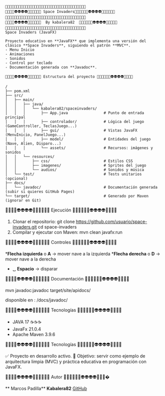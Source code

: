 ```
🚀🚀🚀🚀🚀🚀🚀🚀🚀🚀🚀🚀🚀🚀🚀🚀🚀🚀🚀🚀🚀🚀🚀🚀🚀🚀🚀🚀🚀🚀🚀🚀🚀🚀🚀🚀
🚀🚀🚀🚀👽👽👽👽👾👾👾👾👾👾 Space Invaders👾👾👾👾👾👾👽👽👽👽🚀🚀🚀🚀🚀🚀
🚀🚀🚀🚀🚀🚀🚀🚀🚀🚀🚀🚀🚀🚀🚀🚀🚀🚀🚀🚀🚀🚀🚀🚀🚀🚀🚀🚀🚀🚀🚀🚀🚀🚀🚀🚀
🚀🚀🚀🚀👽👽👽👽👾👾👾👾👾👾  By kabalera82  👾👾👾👾👾👾👽👽👽👽🚀🚀🚀🚀🚀
🚀🚀🚀🚀🚀🚀🚀🚀🚀🚀🚀🚀🚀🚀🚀🚀🚀🚀🚀🚀🚀🚀🚀🚀🚀🚀🚀🚀🚀🚀🚀🚀🚀🚀🚀🚀
Space Invaders (JavaFX)

Proyecto educativo en **JavaFX** que implementa una versión del clásico **Space Invaders**, siguiendo el patrón **MVC**.  
- Menu Inicio
- Animaciones
- Sonidos
- Control por teclado
- Documentación generada con **Javadoc**.

🚀🚀🚀🚀👽👽👽👽👾👾👾👾👾👾 Estructura del proyecto 👾👾👾👾👾👾👽👽👽👽🚀🚀🚀🚀 

/
├── pom.xml
├── src/
│   ├── main/
│   │   ├── java/
│   │   │   └── kabalera82/spaceinvaders/
│   │   │       ├── App.java                # Punto de entrada principal
│   │   │       ├── controlador/            # Lógica del juego (GameController, TeclasJuego...)
│   │   │       ├── gui/                    # Vistas JavaFX (MenuInicio, PanelJuego...)
│   │   │       ├── model/                  # Entidades del juego (Nave, Alien, Disparo...)
│   │   │       └── assets/                 # Recursos: imágenes y sonidos
│   │   └── resources/
│   │       ├── css/                        # Estilos CSS
│   │       ├── imagenes/                   # Sprites del juego
│   │       └── audios/                     # Sonidos y música
│   └── test/                               # Tests unitarios (opcional)
├── docs/
│   └── javadoc/                            # Documentación generada (subir si quieres GitHub Pages)
└── target/                                 # Generado por Maven (ignorar en Git)
```

🚀🚀🚀🚀👽👽👽👽👾👾👾👾👾👾 Ejecución 👾👾👾👾👾👾👽👽👽👽🚀🚀🚀🚀

1. Clonar el repositorio:
   git clone https://github.com/usuario/space-invaders.git
   cd space-invaders
2. Compilar y ejecutar con Maven:
   mvn clean javafx:run

🚀🚀🚀🚀👽👽👽👽👾👾👾👾👾👾 Controles 👾👾👾👾👾👾👽👽👽👽🚀🚀🚀🚀

***Flecha izquierda** o **A** → mover nave a la izquierda
***Flecha derecha** o **D** → mover nave a la derecha
* ␣ **Espacio** → disparar

🚀🚀🚀🚀👽👽👽👽👾👾👾👾👾👾 Documentación 👾👾👾👾👾👾👽👽👽👽🚀🚀🚀🚀

mvn javadoc:javadoc
target/site/apidocs/

disponible en :
/docs/javadoc/

🚀🚀🚀🚀👽👽👽👽👾👾👾👾👾👾 Tecnologías 👾👾👾👾👾👾👽👽👽👽🚀🚀🚀🚀

* JAVA 17 ☕☕☕
* JavaFx 21.0.4
* Apache Maven 3.9.6

🚀🚀🚀🚀👽👽👽👽👾👾👾👾👾👾 Tecnologías 👾👾👾👾👾👾👽👽👽👽🚀🚀🚀🚀

✅ Proyecto en desarrollo activo.
🎯 Objetivo: servir como ejemplo de arquitectura limpia (MVC) y práctica educativa en programación con JavaFX.

🚀🚀🚀🚀👽👽👽👽👾👾👾👾👾👾 Autor 👾👾👾👾👾👾👽👽👽👽🚀🚀🚀�

** Marcos Padilla**
**Kabalera82**
[GitHub](https://github.com/kabalera82)
```
